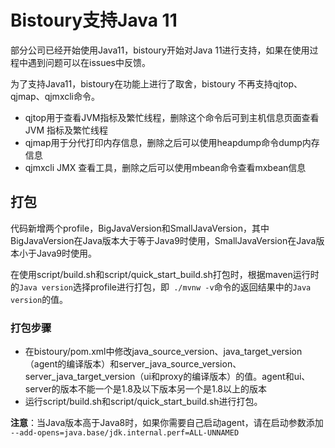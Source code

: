 # Bistoury支持Java 11
部分公司已经开始使用Java11，bistoury开始对Java 11进行支持，如果在使用过程中遇到问题可以在issues中反馈。

为了支持Java11，bistoury在功能上进行了取舍，bistoury 不再支持qjtop、qjmap、qjmxcli命令。
- qjtop用于查看JVM指标及繁忙线程，删除这个命令后可到主机信息页面查看 JVM 指标及繁忙线程
- qjmap用于分代打印内存信息，删除之后可以使用heapdump命令dump内存信息
- qjmxcli JMX 查看工具，删除之后可以使用mbean命令查看mxbean信息

## 打包
代码新增两个profile，BigJavaVersion和SmallJavaVersion，其中BigJavaVersion在Java版本大于等于Java9时使用，SmallJavaVersion在Java版本小于Java9时使用。

在使用script/build.sh和script/quick_start_build.sh打包时，根据maven运行时的`Java version`选择profile进行打包，即` ./mvnw -v`命令的返回结果中的`Java version`的值。

### 打包步骤
- 在bistoury/pom.xml中修改java_source_version、java_target_version（agent的编译版本）和server_java_source_version、server_java_target_version（ui和proxy的编译版本）的值。agent和ui、server的版本不能一个是1.8及以下版本另一个是1.8以上的版本
- 运行script/build.sh和script/quick_start_build.sh进行打包。

**注意**：当Java版本高于Java8时，如果你需要自己启动agent，请在启动参数添加` --add-opens=java.base/jdk.internal.perf=ALL-UNNAMED`
